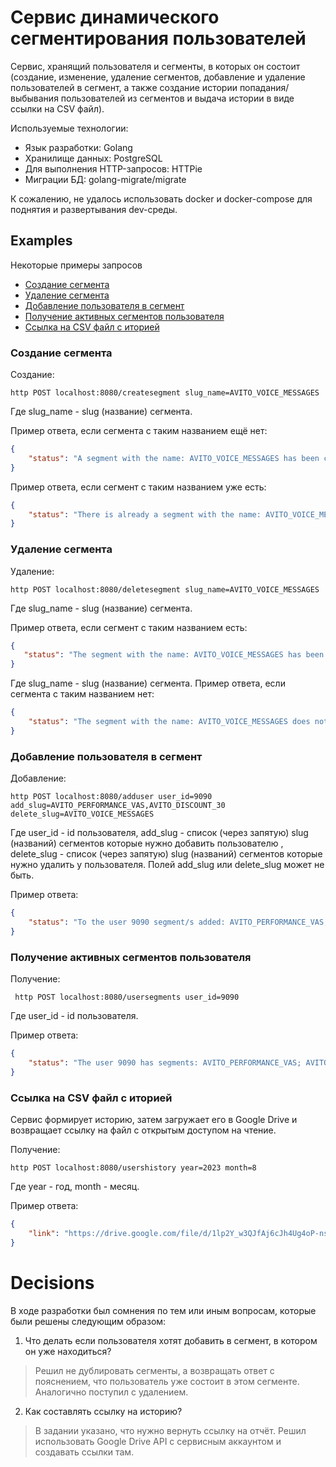 # Сервис динамического сегментирования пользователей
Cервис, хранящий пользователя и сегменты, в которых он состоит (создание, изменение, удаление сегментов, добавление и удаление пользователей в сегмент, а также создание истории попадания/выбывания пользователей из сегментов и выдача истории в виде ссылки на CSV файл).

Используемые технологии:
- Язык разработки: Golang
- Хранилище данных: PostgreSQL
- Для выполнения HTTP-запросов: HTTPie
- Миграции БД: golang-migrate/migrate

К сожалению, не удалось использовать docker и docker-compose для поднятия и развертывания dev-среды.

## Examples
Некоторые примеры запросов
- [Создание сегмента](#create)
- [Удаление сегмента](#delete)
- [Добавление пользователя в сегмент](#add)
- [Получение активных сегментов пользователя](#usersegments)
- [Ссылка на CSV файл с иторией](#link)



### Создание сегмента <a name="create"></a>
Создание:
```curl
http POST localhost:8080/createsegment slug_name=AVITO_VOICE_MESSAGES
```
Где slug_name - slug (название) сегмента.

Пример ответа, если сегмента с таким названием ещё нет:
```json
{
    "status": "A segment with the name: AVITO_VOICE_MESSAGES has been created."
}
```
Пример ответа, если сегмент с таким названием уже есть:
```json
{
    "status": "There is already a segment with the name: AVITO_VOICE_MESSAGES."
}
```

### Удаление сегмента <a name="delete"></a>
Удаление:
```curl
http POST localhost:8080/deletesegment slug_name=AVITO_VOICE_MESSAGES
```
Где slug_name - slug (название) сегмента.

Пример ответа, если сегмент с таким названием есть:
```json
{
   "status": "The segment with the name: AVITO_VOICE_MESSAGES has been deleted."
}
```
Где slug_name - slug (название) сегмента.
Пример ответа, если сегмента с таким названием нет:
```json
{
    "status": "The segment with the name: AVITO_VOICE_MESSAGES does not exist."
}
```
### Добавление пользователя в сегмент <a name="add"></a>
Добавление:
```curl
http POST localhost:8080/adduser user_id=9090 add_slug=AVITO_PERFORMANCE_VAS,AVITO_DISCOUNT_30 delete_slug=AVITO_VOICE_MESSAGES
```
Где user_id - id пользователя, add_slug - список (через запятую) slug (названий) сегментов которые нужно добавить пользователю , delete_slug - список (через запятую) slug (названий) сегментов которые нужно удалить у пользователя. Полей add_slug или delete_slug может не быть.

Пример ответа:
```json
{
    "status": "To the user 9090 segment/s added: AVITO_PERFORMANCE_VAS,AVITO_DISCOUNT_30 and segment/s deleted: AVITO_VOICE_MESSAGES."
}
```

### Получение активных сегментов пользователя <a name="usersegments"></a>
Получение:
```curl
 http POST localhost:8080/usersegments user_id=9090     
```
Где user_id - id пользователя.

Пример ответа:
```json
{
    "status": "The user 9090 has segments: AVITO_PERFORMANCE_VAS; AVITO_DISCOUNT_30;"
}
```

### Ссылка на CSV файл с иторией <a name="link"></a>
Сервис формирует историю, затем загружает его в Google Drive и возвращает ссылку на файл с открытым доступом на чтение.

Получение:
```curl
http POST localhost:8080/usershistory year=2023 month=8
```
Где year - год, month - месяц.

Пример ответа:
```json
{
    "link": "https://drive.google.com/file/d/1lp2Y_w3QJfAj6cJh4Ug4oP-ns81TsmRe/view?usp=sharing"
}
```
# Decisions <a name="decisions"></a>
В ходе разработки был сомнения по тем или иным вопросам, которые были решены следующим образом:
1. Что делать если пользователя хотят добавить в сегмент, в котором он уже находиться?
> Решил не дублировать сегменты, а возвращать ответ с пояснением, что пользователь уже состоит в этом сегменте. Аналогично поступил с удалением.
2. Как составлять ссылку на историю?
> В задании указано, что нужно вернуть ссылку на отчёт. Решил использовать Google Drive API с сервисным аккаунтом и создавать ссылки там.


